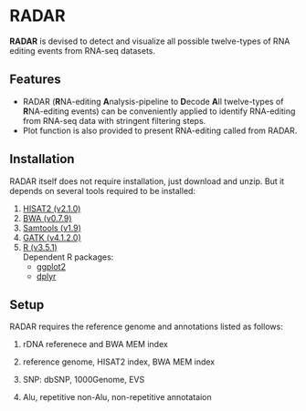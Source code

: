 # RADAR
**RADAR** is devised to detect and visualize all possible twelve-types of RNA editing events from RNA-seq datasets.

## Features
* RADAR (**R**NA-editing **A**nalysis-pipeline to **D**ecode **A**ll twelve-types of **R**NA-editing events) can be conveniently applied to identify RNA-editing from RNA-seq data with stringent filtering steps.
*  Plot function is also provided to present RNA-editing called from RADAR.

## Installation
RADAR itself does not require installation, just download and unzip. But it depends on several tools required to be installed:

1. [HISAT2 (v2.1.0)](https://ccb.jhu.edu/software/hisat2/index.shtml)
2. [BWA (v0.7.9)](http://bio-bwa.sourceforge.net/)
3. [Samtools (v1.9)](http://www.htslib.org/)
4. [GATK (v4.1.2.0)](https://software.broadinstitute.org/gatk/)
5. [R (v3.5.1)](https://www.r-project.org)<br/>
    Dependent R packages:
    * [ggplot2](https://ggplot2.tidyverse.org/index.html)
    * [dplyr](https://dplyr.tidyverse.org/index.html)

## Setup
RADAR requires the reference genome and annotations listed as follows:
1. rDNA referenece and BWA MEM index
2. reference genome, HISAT2 index, BWA MEM index
3. SNP: dbSNP, 1000Genome, EVS

4. Alu, repetitive non-Alu, non-repetitive annotataion

